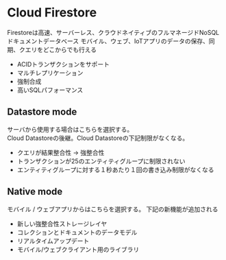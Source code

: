 # Cloud Firestore
Firestoreは高速、サーバーレス、クラウドネイティブのフルマネージドNoSQLドキュメントデータベース
モバイル、ウェブ、IoTアプリのデータの保存、同期、クエリをどこからでも行える

* ACIDトランザクションをサポート
* マルチレプリケーション
* 強制合成
* 高いSQLパフォーマンス

## Datastore mode
サーバから使用する場合はこちらを選択する。  
Cloud Datastoreの後継。Cloud Datastoreの下記制限がなくなる。

* クエリが結果整合性 -> 強整合性
* トランザクションが25のエンティティグループに制限されない
* エンティティグループに対する１秒あたり１回の書き込み制限がなくなる

## Native mode
モバイル / ウェブアプリからはこちらを選択する。 
下記の新機能が追加される

* 新しい強整合性ストレージレイヤ 
* コレクションとドキュメントのデータモデル 
* リアルタイムアップデート 
* モバイル/ウェブクライアント用のライブラリ